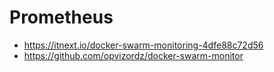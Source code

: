 # Prometheus

* <https://itnext.io/docker-swarm-monitoring-4dfe88c72d56>
* <https://github.com/opvizordz/docker-swarm-monitor>
